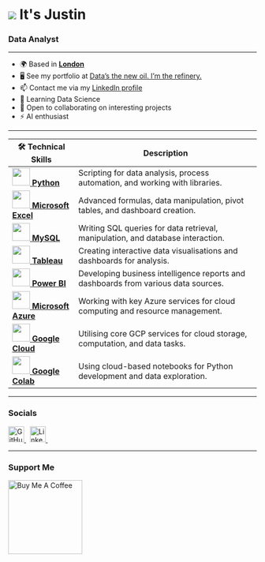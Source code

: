 <!--
**tunjis/tunjis** is a ✨ _special_ ✨ repository because its `README.md` (this file) appears on your GitHub profile.

Here are some ideas to get you started:

- 🔭 I’m currently working on ...
- 🌱 I’m currently learning ...
- 👯 I’m looking to collaborate on ...
- 🤔 I’m looking for help with ...
- 💬 Ask me about ...
- 📫 How to reach me: ...
- 😄 Pronouns: ...
- ⚡ Fun fact: ...
-->


![](https://user-images.githubusercontent.com/18350557/176309783-0785949b-9127-417c-8b55-ab5a4333674e.gif) It's Justin
==============================================================================================================================

### Data Analyst  

-------------
* 🌍  Based in <a href="https://maps.app.goo.gl/hMxhRX5ptQAAkL7NA/" target="_blank">**London**</a>
* 🖥️  See my portfolio at [Data’s the new oil. I’m the refinery.](https://github.com/tunjis)
* 📫  Contact me via my [LinkedIn profile](https://linkedin.com/in/justincraciun/)
* 🧠  Learning Data Science
* 🤝  Open to collaborating on interesting projects
* ⚡  AI enthusiast

-------------

| 🛠️ Technical Skills                                                                                                                                                            | Description                                                                      |
|----------------------------------------------------------------------------------------------------------------------------------------------------------------------------------|----------------------------------------------------------------------------------|
| <a href="https://www.python.org/" target="_blank"><img src="https://cdn.jsdelivr.net/gh/devicons/devicon/icons/python/python-original.svg" width="36" height="36"/> **Python** </a> | Scripting for data analysis, process automation, and working with libraries.     |
| <a href="https://www.microsoft.com/en-us/microsoft-365/excel" target="_blank"><img src="https://img.icons8.com/color/24/000000/microsoft-excel-2019--v1.png" width="36" height="36"/> **Microsoft Excel** </a> | Advanced formulas, data manipulation, pivot tables, and dashboard creation.      |
| <a href="https://www.mysql.com/" target="_blank"><img src="https://cdn.jsdelivr.net/gh/devicons/devicon/icons/mysql/mysql-original.svg" width="36" height="36"/> **MySQL** </a> | Writing SQL queries for data retrieval, manipulation, and database interaction. |
| <a href="https://www.tableau.com/" target="_blank"><img src="https://img.icons8.com/color/24/000000/tableau-software.png" width="36" height="36"/> **Tableau** </a> | Creating interactive data visualisations and dashboards for analysis.           |
| <a href="https://powerbi.microsoft.com/" target="_blank"><img src="https://img.icons8.com/color/24/000000/power-bi.png" width="36" height="36"/> **Power BI** </a> | Developing business intelligence reports and dashboards from various data sources. |
| <a href="https://azure.microsoft.com/" target="_blank"><img src="https://cdn.jsdelivr.net/gh/devicons/devicon/icons/azure/azure-original.svg" width="36" height="36"/> **Microsoft Azure** </a> | Working with key Azure services for cloud computing and resource management.     |
| <a href="https://cloud.google.com/" target="_blank"><img src="https://cdn.jsdelivr.net/gh/devicons/devicon/icons/googlecloud/googlecloud-original.svg" width="36" height="36"/> **Google Cloud** </a> | Utilising core GCP services for cloud storage, computation, and data tasks.    |
| <a href="https://colab.research.google.com/" target="_blank"><img src="https://img.icons8.com/color/48/000000/google-colab.png" width="36" height="36"/> **Google Colab** </a> | Using cloud-based notebooks for Python development and data exploration.         |

-------------

### Socials

<a href="https://www.github.com/tunjis/" target="_blank" rel="noreferrer">
  <picture>
    <source media="(prefers-color-scheme: dark)" srcset="https://raw.githubusercontent.com/danielcranney/readme-generator/main/public/icons/socials/github-dark.svg" />
    <source media="(prefers-color-scheme: light)" srcset="https://raw.githubusercontent.com/danielcranney/readme-generator/main/public/icons/socials/github.svg" />
    <img alt="GitHub Profile" src="https://raw.githubusercontent.com/danielcranney/readme-generator/main/public/icons/socials/github.svg" width="32" height="32" />
  </picture>
</a>&nbsp;
<a href="https://linkedin.com/in/justincraciun/" target="_blank" rel="noreferrer">
  <picture>
    <source media="(prefers-color-scheme: dark)" srcset="https://raw.githubusercontent.com/danielcranney/readme-generator/main/public/icons/socials/linkedin-dark.svg" />
    <source media="(prefers-color-scheme: light)" srcset="https://raw.githubusercontent.com/danielcranney/readme-generator/main/public/icons/socials/linkedin.svg" />
    <img alt="LinkedIn Profile" src="https://raw.githubusercontent.com/danielcranney/readme-generator/main/public/icons/socials/linkedin.svg" width="32" height="32" />
  </picture>
</a>&nbsp;&nbsp;  

-------------

### Support Me

<a href="https://www.buymeacoffee.com/tunjis" target="_blank" rel="noreferrer"><img src="https://cdn.buymeacoffee.com/buttons/v2/default-yellow.png" width="150" alt="Buy Me A Coffee"/></a>&nbsp;&nbsp;
